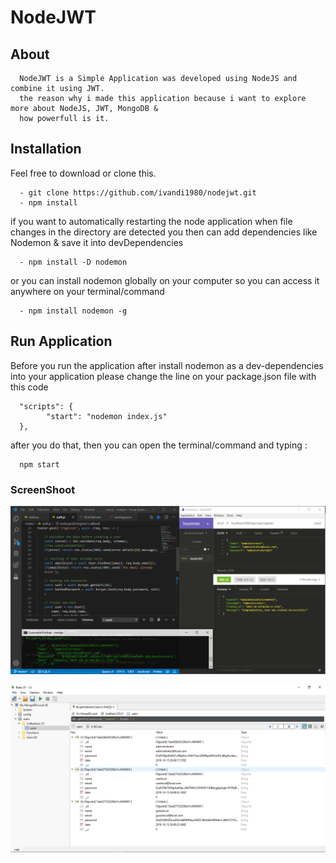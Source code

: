 # NodeJWT

## About 

      NodeJWT is a Simple Application was developed using NodeJS and combine it using JWT.
      the reason why i made this application because i want to explore more about NodeJS, JWT, MongoDB &
      how powerfull is it.


## Installation

Feel free to download or clone this.

      - git clone https://github.com/ivandi1980/nodejwt.git
      - npm install

if you want to automatically restarting the node application when file changes in the directory 
are detected you then can add dependencies like Nodemon & save it into devDependencies
      
      - npm install -D nodemon
      
or you can install nodemon globally on your computer so you can access it anywhere on your terminal/command

      - npm install nodemon -g

## Run Application

Before you run the application after install nodemon as a dev-dependencies into your application please change the line on your package.json file with this code

      "scripts": {
            "start": "nodemon index.js"
      },

after you do that, then you can open the terminal/command and typing :

      npm start

### ScreenShoot

![Dashboard](captured/Capture_success.png "This is the Insomnia captured")

![Dashboard](captured/Capture_databases.png "This is the MongoDB captured")

